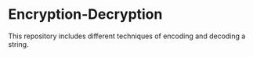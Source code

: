 # Encryption-Decryption
This repository includes different techniques of encoding and decoding a string.
